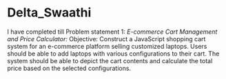 # Delta_Swaathi
I have completed till Problem statement 1:
*E-commerce Cart Management and Price Calculator:*
Objective: 
Construct a JavaScript shopping cart system for an e-commerce platform selling customized laptops. Users should be able to add laptops with various configurations to their cart. The system should be able to depict the cart contents and calculate the total price based on the selected configurations.
